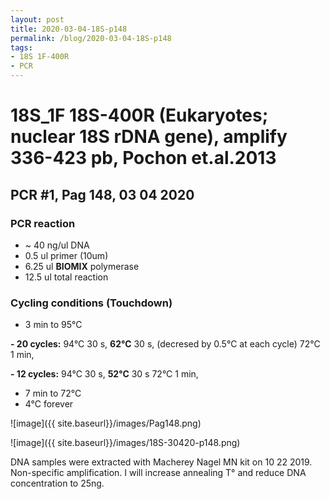 ```yaml
---
layout: post
title: 2020-03-04-18S-p148
permalink: /blog/2020-03-04-18S-p148
tags:
- 18S 1F-400R
- PCR
---
```

# 18S_1F 18S-400R (Eukaryotes; nuclear 18S rDNA gene), amplify **336-423 pb**, Pochon et.al.2013
## **PCR #1, Pag 148, 03 04 2020**

### **PCR reaction**

-   ~ 40  ng/ul DNA
-   0.5   ul primer (10um)
-   6.25  ul **BIOMIX** polymerase
-   12.5  ul total reaction


### **Cycling conditions (Touchdown)**

- 3 min to 95°C

**- 20 cycles:**
  94°C 30 s,
  **62°C** 30 s, (decresed by 0.5°C at each cycle)
  72°C 1 min,
  
**- 12 cycles:**
  94°C 30 s,
  **52°C** 30 s
  72°C 1 min,
  
- 7 min to 72°C
- 4°C forever

![image]({{ site.baseurl}}/images/Pag148.png)

![image]({{ site.baseurl}}/images/18S-30420-p148.png)


DNA samples were extracted with Macherey Nagel MN kit on 10 22 2019. Non-specific amplification. I will increase annealing T° and reduce DNA concentration to 25ng. 

